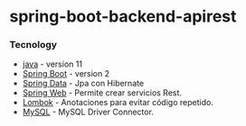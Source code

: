 # spring-boot-backend-apirest

### Tecnology

* [java]() - version 11
* [Spring Boot]() - version 2
* [Spring Data]() - Jpa con Hibernate
* [Spring Web]() - Permite crear servicios Rest. 
* [Lombok]() - Anotaciones para evitar código repetido.
* [MySQL]() - MySQL Driver Connector.
